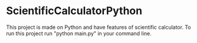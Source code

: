 # ScientificCalculatorPython

This project is made on Python and have features of scientific calculator.
To run this project run "python main.py" in your command line.

